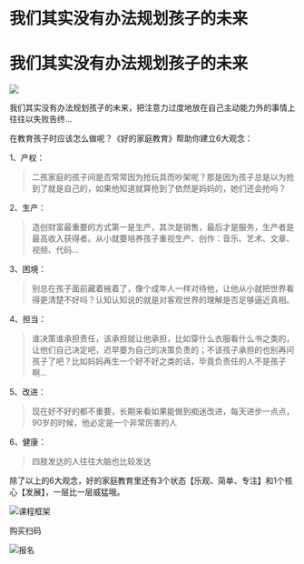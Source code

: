 # 我们其实没有办法规划孩子的未来


# 我们其实没有办法规划孩子的未来

![](https://s2.loli.net/2022/07/17/vDZPdRC5SMpksEK.png)



我们其实没有办法规划孩子的未来，把注意力过度地放在自己主动能力外的事情上往往以失败告终…



在教育孩子时应该怎么做呢？《好的家庭教育》帮助你建立6大观念：

1、产权：

> 二孩家庭的孩子间是否常常因为抢玩具而吵架呢？那是因为孩子总是以为抢到了就是自己的，如果他知道就算抢到了依然是妈妈的，她们还会抢吗？

2、生产：

> 造创财富最重要的方式第一是生产，其次是销售，最后才是服务，生产者是最高收入获得者。从小就要培养孩子重视生产、创作：音乐、艺术、文章、视频、代码…

3、困境：

> 别总在孩子面前藏着掖着了，像个成年人一样对待他，让他从小就把世界看得更清楚不好吗？认知认知说的就是对客观世界的理解是否足够逼近真相。

4、担当：

> 谁决策谁承担责任，该承担就让他承担，比如穿什么衣服看什么书之类的，让他们自己决定吧，迟早要为自己的决策负责的；不该孩子承担的也别再问孩子了吧？比如妈妈再生一个好不好之类的话，毕竟负责任的人不是孩子啊…

5、改进：

> 现在好不好的都不重要，长期来看如果能做到痴迷改进，每天进步一点点，90岁的时候，他必定是一个非常厉害的人

6、健康：

> 四肢发达的人往往大脑也比较发达





除了以上的6大观念，好的家庭教育里还有3个状态【乐观、简单、专注】和1个核心【发展】，一层比一层威猛哦。



![课程框架](https://s2.loli.net/2022/07/17/6S9xEf74sU8X1jG.jpg)



购买扫码



![报名](https://s2.loli.net/2022/07/13/KsjOgGhTpH3mlkv.png)


